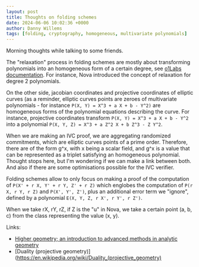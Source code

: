 ```yaml
---
layout: post
title: Thoughts on folding schemes
date: 2024-06-06 10:02:36 +0000
author: Danny Willems
tags: [folding, cryptography, homogeneous, multivariate polynomials]
---
```


Morning thoughts while talking to some friends.

The "relaxation" process in folding schemes are mostly about transforming
polynomials into an homogeneous form of a certain degree, see
[o1Labs documentation](https://o1-labs.github.io/proof-systems/rustdoc/folding/expressions/index.html).
For instance, Nova introduced the concept of relaxation for degree 2
polynomials.

On the other side, jacobian coordinates and projective coordinates of elliptic
curves (as a reminder, elliptic curves points are zeroes of multivariate
polynomials - for instance `P(X, Y) = X^3 + a X + b - Y^2)` are homogeneous
forms of the polynomial equations describing the curve. For instance, projective
coordinates transform `P(X, Y) = X^3 + a X + b - Y^2` into a polynomial
`P(X, Y, Z) = X^3 + a Z^2 X + b Z^3 - Z Y^2`.

When we are making an IVC proof, we are aggregating randomized commitments,
which are elliptic curves points of a prime order. Therefore, there are of the
form g^x, with x being a scalar field, and g^x is a value that can be
represented as a triplet satisfying an homogeneous polynomial. Thought stops
here, but I'm wondering if we can make a link between both. And also if there
are some optimisations possible for the IVC verifier.

Folding schemes allow to only focus on making a proof of the computation of
`P(X' + r X, Y' + r Y, Z' + r Z)` which englobes the computation of
`P(r X, r Y, r Z)` and `P(X', Y', Z')`, plus an additional error term we
"ignore", defined by a polynomial `E(X, Y, Z, r X', r Y', r Z')`.

When we take rX, rY, rZ, if Z is the "u" in Nova, we take a certain point (a, b,
c) from the class representing the value (x, y).

Links:

- [Higher geometry; an introduction to advanced methods in analytic geometry](https://archive.org/details/highergeometryin00wooduoft/page/vi/mode/2up)
- [Duality (projective
  geometry)](https://en.wikipedia.org/wiki/Duality_(projective_geometry)
